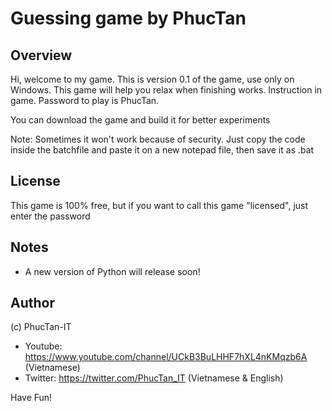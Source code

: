 # Guessing game by PhucTan

## Overview
Hi, welcome to my game. This is version 0.1 of the game, use only on Windows.
This game will help you relax when finishing works. Instruction in game. Password to play is PhucTan.

You can download the game and build it for better experiments

Note: Sometimes it won't work because of security. Just copy the code inside the batchfile and paste it on a new notepad file, then save it as .bat

## License

This game is 100% free, but if you want to call this game "licensed", just enter the password

## Notes
- A new version of Python will release soon!
## Author
(c) PhucTan-IT
- Youtube: https://www.youtube.com/channel/UCkB3BuLHHF7hXL4nKMqzb6A (Vietnamese)
- Twitter: https://twitter.com/PhucTan_IT (Vietnamese & English)

Have Fun!
